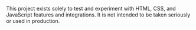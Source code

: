 This project exists solely to test and experiment with HTML, CSS, and JavaScript features and integrations. It is not intended to be taken seriously or used in production.
